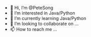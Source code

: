 - 👋 Hi, I’m @PeteSong
- 👀 I’m interested in Java/Python
- 🌱 I’m currently learning Java/Python
- 💞️ I’m looking to collaborate on ...
- 📫 How to reach me ...

<!---
PeteSong/PeteSong is a ✨ special ✨ repository because its `README.md` (this file) appears on your GitHub profile.
You can click the Preview link to take a look at your changes.
--->
